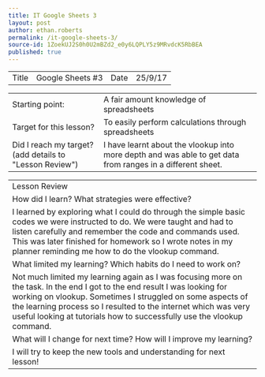 ```yaml
---
title: IT Google Sheets 3
layout: post
author: ethan.roberts
permalink: /it-google-sheets-3/
source-id: 1ZoekUJ2S0h0U2mBZd2_e0y6LQPLY5z9MRvdcK5RbBEA
published: true
---
```

<table>
  <tr>
    <td>Title</td>
    <td>Google Sheets #3</td>
    <td>Date</td>
    <td>25/9/17</td>
  </tr>
</table>


<table>
  <tr>
    <td>Starting point:</td>
    <td>A fair amount knowledge of spreadsheets</td>
  </tr>
  <tr>
    <td>Target for this lesson?
</td>
    <td>To easily perform calculations through spreadsheets</td>
  </tr>
  <tr>
    <td>Did I reach my target? 
(add details to "Lesson Review")</td>
    <td>I have learnt about the vlookup into more depth and was able to get data from ranges in a different sheet.</td>
  </tr>
</table>


<table>
  <tr>
    <td>Lesson Review</td>
  </tr>
  <tr>
    <td>How did I learn? What strategies were effective? </td>
  </tr>
  <tr>
    <td>I learned by exploring what I could do through the simple basic codes we were instructed to do. We were taught and had to listen carefully and remember the code and commands used. This was later finished for homework so I wrote notes in my planner reminding me how to do the vlookup command.
</td>
  </tr>
  <tr>
    <td>What limited my learning? Which habits do I need to work on? </td>
  </tr>
  <tr>
    <td>Not much limited my learning again as I was focusing more on the task. In the end I got to the end result I was looking for working on vlookup. Sometimes I struggled on some aspects of the learning process so I resulted to the internet which was very useful looking at tutorials how to successfully use the vlookup command.


</td>
  </tr>
  <tr>
    <td>What will I change for next time? How will I improve my learning?</td>
  </tr>
  <tr>
    <td>I will try to keep the new tools and understanding for next lesson!</td>
  </tr>
</table>


